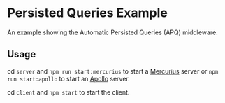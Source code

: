 # Persisted Queries Example

An example showing the Automatic Persisted Queries (APQ) middleware.

## Usage

cd `server` and `npm run start:mercurius` to start a [Mercurius](https://mercurius.dev/) server or `npm run start:apollo` to start an [Apollo](https://www.apollographql.com/docs/apollo-server/) server.

cd `client` and `npm start` to start the client.
